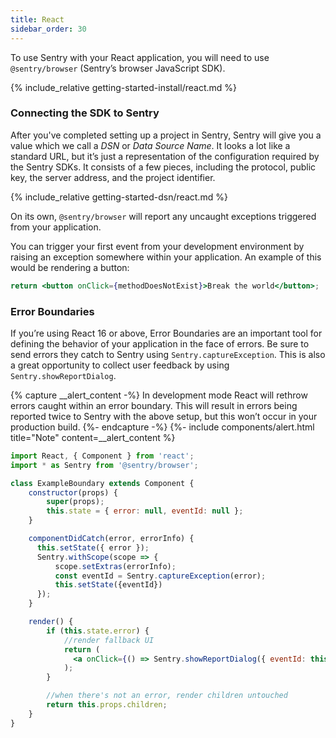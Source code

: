 ```yaml
---
title: React
sidebar_order: 30
---
```

<!-- WIZARD -->
To use Sentry with your React application, you will need to use `@sentry/browser` (Sentry’s browser JavaScript SDK).

{% include_relative getting-started-install/react.md %}

### Connecting the SDK to Sentry

After you've completed setting up a project in Sentry, Sentry will give you a value which we call a _DSN_ or _Data Source Name_. It looks a lot like a standard URL, but it’s just a representation of the configuration required by the Sentry SDKs. It consists of a few pieces, including the protocol, public key, the server address, and the project identifier.

{% include_relative getting-started-dsn/react.md %}

On its own, `@sentry/browser` will report any uncaught exceptions triggered from your application.

You can trigger your first event from your development environment by raising an exception somewhere within your application. An example of this would be rendering a button:

```jsx
return <button onClick={methodDoesNotExist}>Break the world</button>;
```
<!-- ENDWIZARD -->

### Error Boundaries

If you’re using React 16 or above, Error Boundaries are an important tool for defining the behavior of your application in the face of errors. Be sure to send errors they catch to Sentry using `Sentry.captureException`. This is also a great opportunity to collect user feedback by using `Sentry.showReportDialog`.

{% capture __alert_content -%}
In development mode React will rethrow errors caught within an error boundary. This will result in errors being reported twice to Sentry with the above setup, but this won’t occur in your production build.
{%- endcapture -%}
{%- include components/alert.html
  title="Note"
  content=__alert_content
%}

```jsx
import React, { Component } from 'react';
import * as Sentry from '@sentry/browser';

class ExampleBoundary extends Component {
    constructor(props) {
        super(props);
        this.state = { error: null, eventId: null };
    }

    componentDidCatch(error, errorInfo) {
      this.setState({ error });
      Sentry.withScope(scope => {
          scope.setExtras(errorInfo);
          const eventId = Sentry.captureException(error);
          this.setState({eventId})
      });
    }

    render() {
        if (this.state.error) {
            //render fallback UI
            return (
              <a onClick={() => Sentry.showReportDialog({ eventId: this.state.eventId })}>Report feedback</a>
            );
        }

        //when there's not an error, render children untouched
        return this.props.children;
    }
}
```
